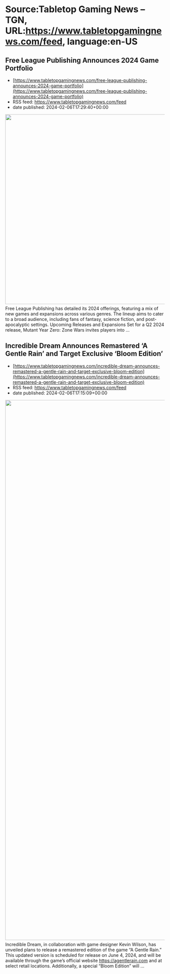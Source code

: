 # Source:Tabletop Gaming News – TGN, URL:https://www.tabletopgamingnews.com/feed, language:en-US

## Free League Publishing Announces 2024 Game Portfolio
 - [https://www.tabletopgamingnews.com/free-league-publishing-announces-2024-game-portfolio](https://www.tabletopgamingnews.com/free-league-publishing-announces-2024-game-portfolio)
 - RSS feed: https://www.tabletopgamingnews.com/feed
 - date published: 2024-02-06T17:29:40+00:00

<a href="https://www.tabletopgamingnews.com/free-league-publishing-announces-2024-game-portfolio/" rel="nofollow" title="Free League Publishing Announces 2024 Game Portfolio"><img alt="" class="webfeedsFeaturedVisual wp-post-image" height="600" src="https://www.tabletopgamingnews.com/wp-content/uploads/2024/02/944afe64-bc76-5af9-c429-5ffebad064cc.jpg" style="display: block; margin: auto; margin-bottom: 5px;" width="1200" /></a>Free League Publishing has detailed its 2024 offerings, featuring a mix of new games and expansions across various genres. The lineup aims to cater to a broad audience, including fans of fantasy, science fiction, and post-apocalyptic settings. Upcoming Releases and Expansions Set for a Q2 2024 release, Mutant Year Zero: Zone Wars invites players into &#8230;

## Incredible Dream Announces Remastered ‘A Gentle Rain’ and Target Exclusive ‘Bloom Edition’
 - [https://www.tabletopgamingnews.com/incredible-dream-announces-remastered-a-gentle-rain-and-target-exclusive-bloom-edition](https://www.tabletopgamingnews.com/incredible-dream-announces-remastered-a-gentle-rain-and-target-exclusive-bloom-edition)
 - RSS feed: https://www.tabletopgamingnews.com/feed
 - date published: 2024-02-06T17:15:09+00:00

<a href="https://www.tabletopgamingnews.com/incredible-dream-announces-remastered-a-gentle-rain-and-target-exclusive-bloom-edition/" rel="nofollow" title="Incredible Dream Announces Remastered &#8216;A Gentle Rain&#8217; and Target Exclusive &#8216;Bloom Edition&#8217;"><img alt="" class="webfeedsFeaturedVisual wp-post-image" height="1707" src="https://www.tabletopgamingnews.com/wp-content/uploads/2024/02/agr-tabletop-19-scaled.jpg" style="display: block; margin: auto; margin-bottom: 5px;" width="2560" /></a>Incredible Dream, in collaboration with game designer Kevin Wilson, has unveiled plans to release a remastered edition of the game &#8220;A Gentle Rain.&#8221; This updated version is scheduled for release on June 4, 2024, and will be available through the game&#8217;s official website https://agentlerain.com and at select retail locations. Additionally, a special &#8220;Bloom Edition&#8221; will &#8230;

